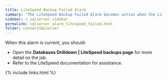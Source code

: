```yaml
---
title: LiteSpeed Backup Failed Alarm
summary: "The LiteSpeed Backup Failed Alarm becomes active when the LiteSpeed backup job fails."
sidebar: c_sqlserver_sidebar
permalink: sqlserver_alarm_litespeed_failed.html
folder: ConnectSQLServer
---
```





When this alarm is current, you should:

* Open the **Databases Drilldown \| LiteSpeed backups page** for more detail on the job.
* Refer to the LiteSpeed documentation for assistance.

{% include links.html %}
